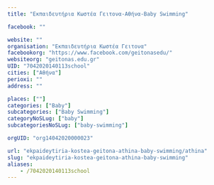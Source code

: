 ```yaml
---
title: "Εκπαιδευτήρια Κωστέα Γειτονα-Αθήνα-Baby Swimming"

facebook: ""

website: ""
organisation: "Εκπαιδευτήρια Κωστέα Γειτονα"
facebookorg: "https://www.facebook.com/geitonasedu/"
websiteorg: "geitonas.edu.gr"
UID: "7042020140113school"
cities: ["Αθήνα"]
perioxi: ""
address: ""

places: [""]
categories: ["Baby"]
subcategories: ["Baby Swimming"]
categoryNoSLug: ["baby"]
subcategoriesNoSLug: ["baby-swimming"]

orgUID: "org14042020000023"

url: "ekpaideytiria-kostea-geitona-athina-baby-swimming/athina"
slug: "ekpaideytiria-kostea-geitona-athina-baby-swimming"
aliases:
    - /7042020140113school
---
```





